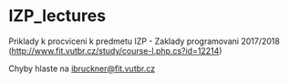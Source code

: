 # IZP_lectures

Priklady k procviceni k predmetu IZP - Zaklady programovani 2017/2018 (http://www.fit.vutbr.cz/study/course-l.php.cs?id=12214)

Chyby hlaste na ibruckner@fit.vutbr.cz
